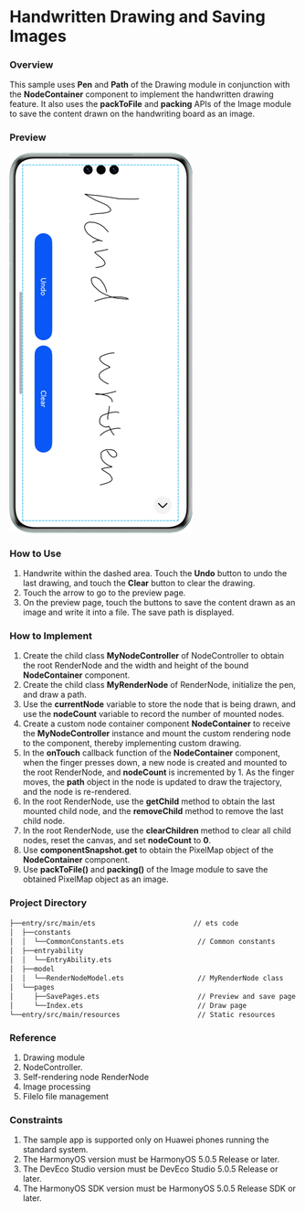 # Handwritten Drawing and Saving Images

### Overview

This sample uses **Pen** and **Path** of the Drawing module in conjunction with the **NodeContainer** component to implement the handwritten drawing feature. It also uses the **packToFile** and **packing** APIs of the Image module to save the content drawn on the handwriting board as an image.

### Preview

![](screenshots/device/HandWriteToImage_EN.png)

### How to Use

1. Handwrite within the dashed area. Touch the **Undo** button to undo the last drawing, and touch the **Clear** button to clear the drawing.
2. Touch the arrow to go to the preview page.
3. On the preview page, touch the buttons to save the content drawn as an image and write it into a file. The save path is displayed.

### How to Implement

1. Create the child class **MyNodeController** of NodeController to obtain the root RenderNode and the width and height of the bound **NodeContainer** component.
2. Create the child class **MyRenderNode** of RenderNode, initialize the pen, and draw a path.
3. Use the **currentNode** variable to store the node that is being drawn, and use the **nodeCount** variable to record the number of mounted nodes.
4. Create a custom node container component **NodeContainer** to receive the **MyNodeController** instance and mount the custom rendering node to the component, thereby implementing custom drawing.
5. In the **onTouch** callback function of the **NodeContainer** component, when the finger presses down, a new node is created and mounted to the root RenderNode, and **nodeCount** is incremented by 1. As the finger moves, the **path** object in the node is updated to draw the trajectory, and the node is re-rendered.
6. In the root RenderNode, use the **getChild** method to obtain the last mounted child node, and the **removeChild** method to remove the last child node.
7. In the root RenderNode, use the **clearChildren** method to clear all child nodes, reset the canvas, and set **nodeCount** to **0**.
8. Use **componentSnapshot.get** to obtain the PixelMap object of the **NodeContainer** component.
9. Use **packToFile()** and **packing()** of the Image module to save the obtained PixelMap object as an image.

###   Project Directory

```
├──entry/src/main/ets                        // ets code
│  ├──constants
│  │  └──CommonConstants.ets                  // Common constants 
│  ├──entryability
│  │  └──EntryAbility.ets       
│  ├──model
│  │  └──RenderNodeModel.ets                  // MyRenderNode class
│  └──pages
│     ├──SavePages.ets                        // Preview and save page
│     └──Index.ets                            // Draw page
└──entry/src/main/resources                   // Static resources
```

### Reference

1. Drawing module
2. NodeController.
3. Self-rendering node RenderNode
4. Image processing
5. FileIo file management

### Constraints

1. The sample app is supported only on Huawei phones running the standard system.
2. The HarmonyOS version must be HarmonyOS 5.0.5 Release or later.
3. The DevEco Studio version must be DevEco Studio 5.0.5 Release or later.
4. The HarmonyOS SDK version must be HarmonyOS 5.0.5 Release SDK or later.
